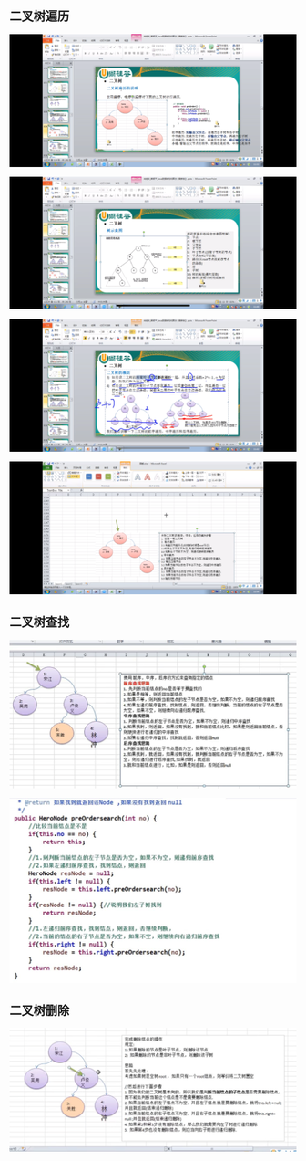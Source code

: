 二叉树遍历
---

![img_64.png](img_64.png)

![img_65.png](img_65.png)

![img_66.png](img_66.png)

![img_67.png](img_67.png)

二叉树查找
---
![img_68.png](img_68.png)

![img_69.png](img_69.png)

二叉树删除
---

![img_70.png](img_70.png)